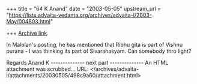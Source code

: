 +++
title = "64 K Anand"
date = "2003-05-05"
upstream_url = "https://lists.advaita-vedanta.org/archives/advaita-l/2003-May/004803.html"

+++
[Archive link](https://lists.advaita-vedanta.org/archives/advaita-l/2003-May/004803.html)

In Malolan's posting, he has mentioned that Ribhu gita is part of Vishnu purana - I was thinking its part of Sivarahasyam. Can somebody thro light?

Regards
Anand K
-------------- next part --------------
An HTML attachment was scrubbed...
URL: </archives/advaita-l/attachments/20030505/498c9a60/attachment.html>
